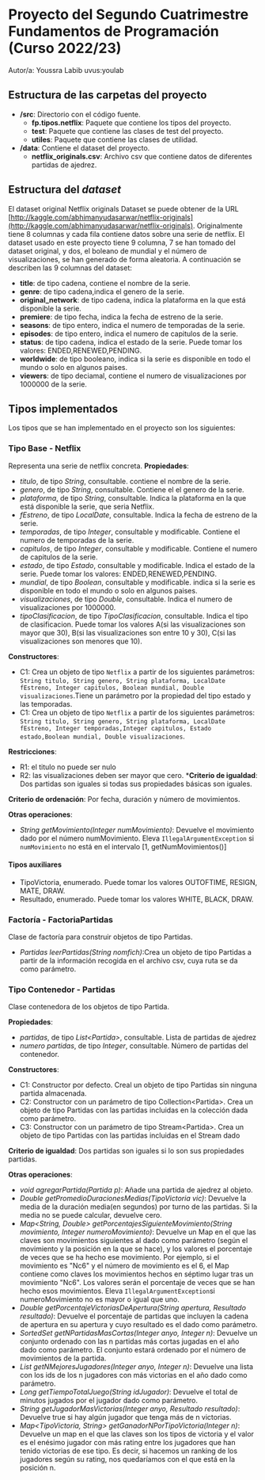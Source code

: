 # Proyecto del Segundo Cuatrimestre Fundamentos de Programación (Curso 2022/23)
Autor/a: Youssra Labib   uvus:youlab

## Estructura de las carpetas del proyecto

* **/src**: Directorio con el código fuente.
  * **fp.tipos.netflix**: Paquete que contiene los tipos del proyecto.
  * **test**: Paquete que contiene las clases de test del proyecto.
  * **utiles**:  Paquete que contiene las clases de utilidad. 
* **/data**: Contiene el dataset del proyecto.
    * **netflix_originals.csv**: Archivo csv que contiene datos de diferentes partidas de ajedrez.
    
## Estructura del *dataset*

El dataset original Netflix originals Dataset se puede obtener de la URL [http://kaggle.com/abhimanyudasarwar/netflix-originals](http://kaggle.com/abhimanyudasarwar/netflix-originals). Originalmente tiene 8 columnas y cada fila contiene datos sobre una serie de netflix. El dataset usado en este proyecto tiene 9 columna, 7 se han tomado del dataset original, y dos, el boleano de mundial y el número de visualizaciones, se han generado de forma aleatoria. A continuación se describen las 9 columnas del dataset:

* **title**: de tipo cadena, contiene el nombre de la serie.
* **genre**: de tipo cadena,indica el genero de la serie. 
* **original_network**: de tipo cadena, indica la plataforma en la que está disponible la serie.
* **premiere**: de tipo fecha, indica la fecha de estreno de la serie.
* **seasons**: de tipo entero, indica el numero de temporadas de la serie.
* **episodes**: de tipo entero, indica el numero de capitulos de la serie.
* **status**: de tipo cadena, indica el estado de la serie. Puede tomar los valores: ENDED,RENEWED,PENDING.
* **worldwide**:  de tipo booleano, indica si la serie es disponible en todo el mundo o solo en algunos paises.
* **viewers**: de tipo deciamal, contiene el numero de visualizaciones por 1000000 de la serie.

## Tipos implementados

Los tipos que se han implementado en el proyecto son los siguientes:

### Tipo Base - Netflix
Representa una serie de netflix concreta.
**Propiedades**:

- _titulo_, de tipo _String_, consultable. contiene el nombre de la serie.
- _genero_, de tipo _String_, consultable. Contiene el el genero de la serie.
- _plataforma_, de tipo _String_, consultable. Indica la plataforma en la que está disponible la serie, que seria Netflix.
- _fEstreno_, de tipo _LocalDate_, consultable. Indica la fecha de estreno de la serie.
- _temporadas_, de tipo _Integer_, consultable y modificable. Contiene el numero de temporadas de la serie.
- _capitulos_, de tipo _Integer_, consultable y modificable. Contiene el numero de capitulos de la serie.
- _estado_, de tipo _Estado_, consultable y modificable. Indica el estado de la serie. Puede tomar los valores: ENDED,RENEWED,PENDING.
- _mundial_, de tipo _Boolean_, consultable y modificable. indica si la serie es disponible en todo el mundo o solo en algunos paises. 
- _visualizaciones_, de tipo _Double_, consultable. Indica el numero de visualizaciones por 1000000.
- _tipoClasificacion_, de tipo _TipoClasificacion_, consultable. Indica el tipo de clasificacion. Puede tomar los valores A(si las visualizaciones son mayor que 30), B(si las visualizaciones son entre 10 y 30), C(si las visualizaciones son menores que 10).


**Constructores**: 

- C1: Crea un objeto de tipo ```Netflix``` a partir de los siguientes parámetros: ```String titulo, String genero, String plataforma, LocalDate fEstreno, Integer capitulos, Boolean mundial, Double visualizaciones```.Tiene un parámetro por la propiedad del tipo estado y las temporadas.
- C1: Crea un objeto de tipo ```Netflix``` a partir de los siguientes parámetros: ```String titulo, String genero, String plataforma, LocalDate fEstreno, Integer temporadas,Integer capitulos, Estado estado,Boolean mundial, Double visualizaciones```.

**Restricciones**:
 
- R1: el titulo no puede ser nulo
- R2: las visualizaciones deben ser mayor que cero.
***Criterio de igualdad**: Dos partidas son iguales si todas sus propiedades básicas son iguales.

**Criterio de ordenación**: Por fecha, duración y número de movimientos.

**Otras operaciones**:

- _String getMovimiento(Integer numMovimiento)_: Devuelve el movimiento dado por el número numMovimiento. Eleva ```IllegalArgumentException``` si ```numMovimiento``` no está en el intervalo [1, getNumMovimientos()]

#### Tipos auxiliares

- TipoVictoria, enumerado. Puede tomar los valores OUTOFTIME, RESIGN, MATE, DRAW.
- Resultado, enumerado. Puede tomar los valores WHITE, BLACK, DRAW.

### Factoría - FactoriaPartidas
Clase de factoría para construir objetos de tipo Partidas.

- _Partidas leerPartidas(String nomfich)_:Crea un objeto de tipo Partidas a partir de la información recogida en el archivo csv, cuya ruta se da como parámetro.


### Tipo Contenedor - Partidas

Clase contenedora de los objetos de tipo Partida.

**Propiedades**:

-  _partidas_, de tipo _List\<Partida\>_, consultable. Lista de partidas de ajedrez 
-  _numero partidas_, de tipo _Integer_, consultable. Número de partidas del contenedor. 
 
**Constructores**: 

- C1: Constructor por defecto. Creal un objeto de tipo Partidas sin ninguna partida almacenada.
- C2: Constructor con un parámetro de tipo Collection\<Partida\>. Crea un objeto de tipo Partidas con las partidas incluidas en la colección dada como parámetro.
- C3: Constructor con un parámetro de tipo Stream\<Partida\>. Crea un objeto de tipo Partidas con las partidas incluidas en el Stream dado 

**Criterio de igualdad**: Dos partidas son iguales si lo son sus propiedades partidas.


**Otras operaciones**:
- _void agregarPartida(Partida p)_: Añade una partida de ajedrez al objeto.
- _Double getPromedioDuracionesMedias(TipoVictoria vic)_: Devuelve la media de la duración media(en segundos) por turno de las partidas. Si la media no se puede calcular, devuelve cero.
- _Map<String, Double> getPorcentajesSiguienteMovimiento(String movimiento, Integer numeroMovimiento)_: Devuelve un Map en el que las claves son movimientos siguientes al dado como parámetro (según el movimiento y la posición en la que se hace), y los valores el porcentaje de veces que se ha hecho ese movimiento. Por ejemplo,     si el movimiento es "Nc6" y el número de movimiento es el 6, el Map contiene como claves los movimientos hechos en séptimo lugar tras un movimiento "Nc6". Los valores serán el porcentaje de veces que se han hecho esos movimientos. Eleva ```IllegalArgumentException```si numeroMovimiento no es mayor o igual que uno.
- _Double getPorcentajeVictoriasDeApertura(String apertura, Resultado resultado)_: Devuelve el porcentaje de partidas que incluyen la cadena de apertura en su apertura y cuyo resultado es el dado como parámetro.
- _SortedSet<Partida> getNPartidasMasCortas(Integer anyo, Integer n)_: Devuelve un conjunto ordenado con las n partidas más cortas jugadas en el año dado como parámetro. El conjunto estará ordenado por el número de movimientos de la partida.
- _List<String> getNMejoresJugadores(Integer anyo, Integer n)_: Devuelve una lista con los ids de los n jugadores con más victorias en el año dado como parámetro.
- _Long getTiempoTotalJuego(String idJugador)_: Devuelve el total de minutos jugados por el jugador dado como parámetro.
- _String getJugadorMasVictorias(Integer anyo, Resultado resultado)_:
Devuelve true si hay algún jugador que tenga más de n victorias.
- _Map<TipoVictoria, String> getGanadorNPorTipoVictoria(Integer n)_:
Devuelve un map en el que las claves son los tipos de victoria y el valor es el enésimo jugador con más rating entre los jugadores que han tenido victorias de ese tipo. Es decir, si hacemos un ranking de los jugadores según su rating, nos quedaríamos con el que está en la posición n.


